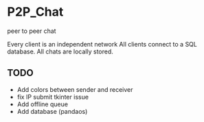 # P2P_Chat
peer to peer chat 

Every client is an independent network 
All clients connect to a SQL database.
All chats are locally stored.

## TODO
- Add colors between sender and receiver
- fix IP submit tkinter issue
- Add offline queue
- Add database (pandaos) 